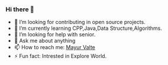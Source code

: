 ### Hi there 👋

- 🔭 I’m looking for contributing in open source projects.
- 🌱 I’m currently learning CPP,Java,Data Structure,Algorithms.
- 🤔 I’m looking for help with senior.
- 💬 Ask me about anything 
- 📫 How to reach me: [Mayur Valte](https://www.linkedin.com/in/mayurvalte9/)
- ⚡ Fun fact: Intrested in Explore World.
